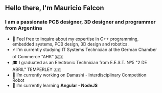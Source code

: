 ## Hello there, I'm Mauricio Falcon
### I am a passionate PCB designer, 3D designer and programmer from Argentina
- 💬 Feel free to inquire about my expertise in C++ programming, embedded systems, PCB design, 3D design and robotics.
- ⚡ I'm currently studying IT Systems Technician at the German Chamber of Commerce "AHK" 🇦🇷
- 🎓 I graduated as an Electronic Technician from E.E.S.T. Nº5 "2 DE ABRIL" TEMPERLEY 🇦🇷
- 🔭 I’m currently working on Damashi - Interdisciplinary Competition Robot
- 🌱 I’m currently learning **Angular - NodeJS**
